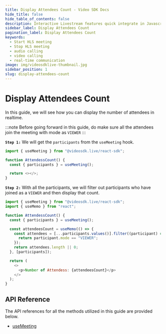 ```yaml
---
title: Display Attendees Count - Video SDK Docs
hide_title: false
hide_table_of_contents: false
description: Interactive Livestream features quick integrate in Javascript, React JS, Android, IOS, React Native, Flutter with Video SDK to add live video & audio conferencing to your applications.
sidebar_label: Display Attendees Count
pagination_label: Display Attendees Count
keywords:
  - Start HLS meeting
  - Stop HLS meeting
  - audio calling
  - video calling
  - real-time communication
image: img/videosdklive-thumbnail.jpg
sidebar_position: 1
slug: display-attendees-count
---
```


# Display Attendees Count

In this guide, we will see how you can display the number of attendees in realtime.

:::note
Before going forward in this guide, do make sure all the attendees join the meeting with mode as `VIEWER`
:::

**`Step 1:`** We will get the `participants` from the `useMeeting` hook.

```js
import { useMeeting } from "@videosdk.live/react-sdk";

function AttendessCount() {
  const { participants } = useMeeting();

  return <></>;
}
```

**`Step 2:`** With all the participants, we will filter out participants who have joined as a `VIEWER` and then display that count.

```js
import { useMeeting } from "@videosdk.live/react-sdk";
import { useMemo } from "react";

function AttendessCount() {
  const { participants } = useMeeting();

  const attendeesCount = useMemo(() => {
    const attendees = [...participants.values()].filter((participant) => {
      return participant.mode == "VIEWER";
    });
    return attendees.length || 0;
  }, [participants]);

  return (
    <>
      <p>Number of Attendess: {attendeesCount}</p>
    </>
  );
}
```

## API Reference

The API references for all the methods utilized in this guide are provided below.

- [useMeeting](/react/api/sdk-reference/use-meeting/introduction)
